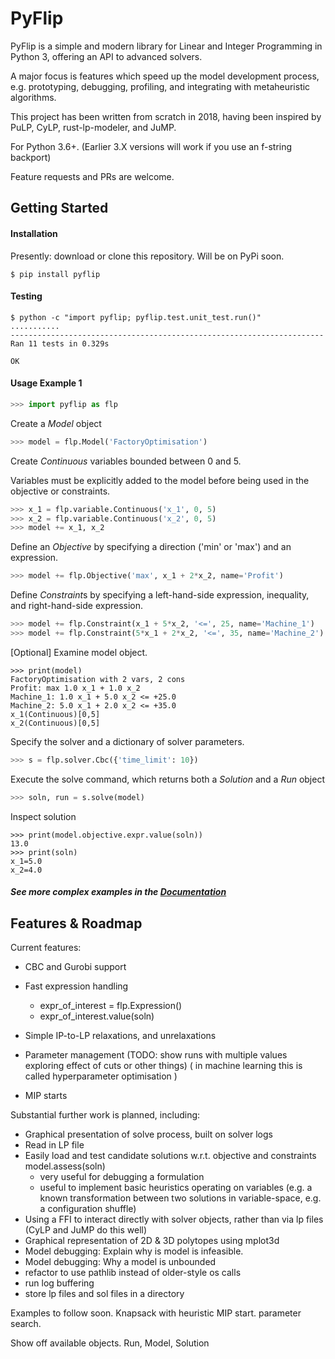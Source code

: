 # PyFlip

PyFlip is a simple and modern library for Linear and Integer Programming in Python 3, offering an API to advanced solvers.

A major focus is features which speed up the model development process, e.g. prototyping, debugging, profiling, and integrating with metaheuristic algorithms.

This project has been written from scratch in 2018, having been inspired by PuLP, CyLP, rust-lp-modeler, and JuMP.

For Python 3.6+. (Earlier 3.X versions will work if you use an f-string backport)

Feature requests and PRs are welcome.



                                                                   
## Getting Started

#### Installation

Presently: download or clone this repository. Will be on PyPi soon.

```
$ pip install pyflip
```

#### Testing

```
$ python -c "import pyflip; pyflip.test.unit_test.run()"
...........                                                           
----------------------------------------------------------------------
Ran 11 tests in 0.329s                                                
                                                                      
OK 
```

#### Usage Example 1

```python
>>> import pyflip as flp
```

Create a *Model* object
```python
>>> model = flp.Model('FactoryOptimisation')
```

Create *Continuous* variables bounded between 0 and 5.

Variables must be explicitly added to the model before being used in the objective or constraints.
```python
>>> x_1 = flp.variable.Continuous('x_1', 0, 5)
>>> x_2 = flp.variable.Continuous('x_2', 0, 5)
>>> model += x_1, x_2
```

Define an *Objective* by specifying a direction ('min' or 'max') and an expression.
```python
>>> model += flp.Objective('max', x_1 + 2*x_2, name='Profit')
```

Define *Constraint*s by specifying a left-hand-side expression, inequality, and right-hand-side expression.
```python
>>> model += flp.Constraint(x_1 + 5*x_2, '<=', 25, name='Machine_1')
>>> model += flp.Constraint(5*x_1 + 2*x_2, '<=', 35, name='Machine_2')
```

[Optional] Examine model object.
```
>>> print(model)
FactoryOptimisation with 2 vars, 2 cons
Profit: max 1.0 x_1 + 1.0 x_2
Machine_1: 1.0 x_1 + 5.0 x_2 <= +25.0
Machine_2: 5.0 x_1 + 2.0 x_2 <= +35.0
x_1(Continuous)[0,5]
x_2(Continuous)[0,5]
```

Specify the solver and a dictionary of solver parameters.
```python
>>> s = flp.solver.Cbc({'time_limit': 10})
```

Execute the solve command, which returns both a *Solution* and a *Run* object
```python
>>> soln, run = s.solve(model)
```

Inspect solution
```
>>> print(model.objective.expr.value(soln))
13.0
>>> print(soln)
x_1=5.0
x_2=4.0
```

##### See more complex examples in the [Documentation](docs/readme.md)


## Features & Roadmap

Current features:
- CBC and Gurobi support

- Fast expression handling
    - expr_of_interest = flp.Expression()
    - expr_of_interest.value(soln)

- Simple IP-to-LP relaxations, and unrelaxations

- Parameter management (TODO: show runs with multiple values exploring effect of cuts or other things)
( in machine learning this is called hyperparameter optimisation )

- MIP starts

Substantial further work is planned, including:
- Graphical presentation of solve process, built on solver logs
- Read in LP file
- Easily load and test candidate solutions w.r.t. objective and constraints model.assess(soln)
    - very useful for debugging a formulation
    - useful to implement basic heuristics operating on variables (e.g. a known transformation between two solutions in variable-space, e.g. a configuration shuffle)
- Using a FFI to interact directly with solver objects, rather than via lp files (CyLP and JuMP do this well)
- Graphical representation of 2D & 3D polytopes using mplot3d
- Model debugging: Explain why is model is infeasible.
- Model debugging: Why a model is unbounded
- refactor to use pathlib instead of older-style os calls
- run log buffering
- store lp files and sol files in a directory


Examples to follow soon. Knapsack with heuristic MIP start. parameter search.


Show off available objects. Run, Model, Solution